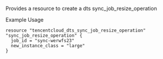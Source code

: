Provides a resource to create a dts sync_job_resize_operation

Example Usage

```hcl
resource "tencentcloud_dts_sync_job_resize_operation" "sync_job_resize_operation" {
  job_id = "sync-werwfs23"
  new_instance_class = "large"
}
```